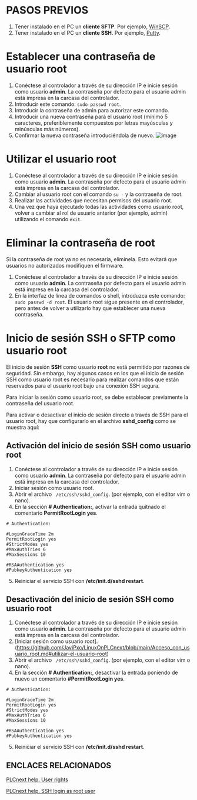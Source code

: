 # PASOS PREVIOS
1. Tener instalado en el PC un __cliente SFTP__. Por ejemplo, [WinSCP](https://winscp.net/eng/download.php).
2. Tener instalado en el PC un __cliente SSH__. Por ejemplo, [Putty](https://www.chiark.greenend.org.uk/~sgtatham/putty/latest.html).

# Establecer una contraseña de usuario root
1. Conéctese al controlador a través de su dirección IP e inicie sesión como usuario __admin__. La contraseña por defecto para el usuario admin está impresa en la carcasa del controlador.
2. Introducir este comando: ```sudo passwd root```.
3. Introducir la contraseña de admin para autorizar este comando.
4. Introducir una nueva contraseña para el usuario root (mínimo 5 caracteres, preferiblemente compuestos por letras mayúsculas y minúsculas más números).
5. Confirmar la nueva contraseña introduciéndola de nuevo.
![image](https://user-images.githubusercontent.com/46561573/155708183-e24c24a3-8b50-4a9b-bd1a-3bc3b22e96fa.png)

# Utilizar el usuario root
1. Conéctese al controlador a través de su dirección IP e inicie sesión como usuario __admin__. La contraseña por defecto para el usuario admin está impresa en la carcasa del controlador.
2. Cambiar al usuario root con el comando ```su -``` y la contraseña de root.
3. Realizar las actividades que necesitan permisos del usuario root.
4. Una vez que haya ejecutado todas las actividades como usuario root, volver a cambiar al rol de usuario anterior (por ejemplo, admin) utilizando el comando ```exit```.

# Eliminar la contraseña de root
Si la contraseña de root ya no es necesaria, elimínela. Esto evitará que usuarios no autorizados modifiquen el firmware.
1. Conéctese al controlador a través de su dirección IP e inicie sesión como usuario __admin__. La contraseña por defecto para el usuario admin está impresa en la carcasa del controlador.
2. En la interfaz de línea de comandos o shell, introduzca este comando: ```sudo passwd -d root```.
El usuario root sigue presente en el controlador, pero antes de volver a utilizarlo hay que establecer una nueva contraseña.

# Inicio de sesión SSH o SFTP como usuario root
El inicio de sesión __SSH__ como usuario __root__ no está permitido por razones de seguridad. Sin embargo, hay algunos casos en los que el inicio de sesión SSH como usuario root es necesario para realizar comandos que están reservados para el usuario root bajo una conexión SSH segura.

Para iniciar la sesión como usuario root, se debe establecer previamente la contraseña del usuario root.

Para activar o desactivar el inicio de sesión directo a través de SSH para el usuario root, hay que configurarlo en el archivo __sshd_config__ como se muestra aquí:

## Activación del inicio de sesión SSH como usuario root
1. Conéctese al controlador a través de su dirección IP e inicie sesión como usuario __admin__. La contraseña por defecto para el usuario admin está impresa en la carcasa del controlador.
2. Iniciar sesión como usuario root.
3. Abrir el archivo ``` /etc/ssh/sshd_config```. (por ejemplo, con el editor vim o nano).
4. En la sección __# Authentication:__, activar la entrada quitnado el comentario __PermitRootLogin yes__.
```
# Authentication:

#LoginGraceTime 2m
PermitRootLogin yes
#StrictModes yes
#MaxAuthTries 6
#MaxSessions 10

#RSAAuthentication yes
#PubkeyAuthentication yes
```
5. Reiniciar el servicio SSH con __/etc/init.d/sshd restart__.


## Desactivación del inicio de sesión SSH como usuario root
1. Conéctese al controlador a través de su dirección IP e inicie sesión como usuario __admin__. La contraseña por defecto para el usuario admin está impresa en la carcasa del controlador.
2. [Iniciar sesión como usuario root].(https://github.com/JaviPxc/LinuxOnPLCnext/blob/main/Acceso_con_usuario_root.md#utilizar-el-usuario-root)
3. Abrir el archivo ``` /etc/ssh/sshd_config```. (por ejemplo, con el editor vim o nano).
4. En la sección __# Authentication:__, desactivar la entrada poniendo de nuevo un comentario __#PermitRootLogin yes__.
 ```
# Authentication:

#LoginGraceTime 2m
PermitRootLogin yes
#StrictModes yes
#MaxAuthTries 6
#MaxSessions 10

#RSAAuthentication yes
#PubkeyAuthentication yes
```
5. Reiniciar el servicio SSH con __/etc/init.d/sshd restart__.


## ENCLACES RELACIONADOS
[PLCnext help. User rights](https://www.plcnext.help/te/Operating_System/Root_rights.htm#Setting_a_root_user_password)

[PLCnext help. SSH login as root user](https://www.plcnext.help/te/Operating_System/SSH_login_as_root_user.htm)

